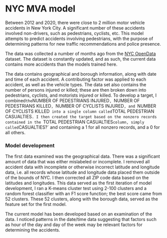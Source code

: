 # NYC MVA model

Between 2012 and 2020, there were close to 2 million motor vehicle accidents in New York City. A significant number of these accidents involved non-drivers, such as pedestrians, cyclists, etc. This model attempts to predict accidents involving pedestrians, with the purpose of determining patterns for new traffic recommendations and police presence.

The data was collected a number of months ago from the [NYC OpenData](https://data.cityofnewyork.us/Public-Safety/Motor-Vehicle-Collisions-Crashes/h9gi-nx95) dataset. The dataset is constantly updated, and as such, the current data contains more accidents than the models trained here. 

The data contains geographical and borough information, along with date and time of each accident. A contributing factor was applied to each accident, as well as the vehicle types. The data set also contains the number of persons injured or killed; these are then broken down into pedestrians, cyclists, and motorists injured or killed. To develop a target, I combined` the `NUMBER OF PEDESTRIANS INJURED`, `NUMBER OF PEDESTRIANS KILLED`, `NUMBER OF CYCLISTS INJURED`, and `NUMBER OF CYCLISTS KILLED`  into a single column called `TOTAL PEDESTRIAN CASUALTIES`. I then created the target based on the nonzero records contained in the `TOTAL PEDESTRIAN CASUALTIES` column, simply called `CASUALTIES?` and containing a 1 for all nonzero records, and a 0 for all others.

### Model development
The first data examined was the geographical data. There was a significant amount of data that was either mislabeled or incomplete. I removed all accident data with incomplete or otherwise incorrect latitude and longitude data, i.e. all records whose latitude and longitude data placed them outside of the bounds of NYC. I then corrected all ZIP code data based on the latitudes and longitudes. This data served as the first iteration of model development, I ran a K-means cluster test using 2-100 clusters and a random forest classifier with an F1 score function; the best score came from 52 clusters. These 52 clusters, along with the borough data, served as the feature set for the first model.
 
The current model has been developed based on an examination of the data. I noticed patterns in the date/time data suggesting that factors such as hour of the day and day of the week may be relevant factors for determining the accidents.
